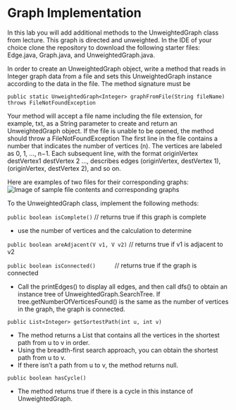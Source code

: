 # Graph Implementation #

In this lab you will add additional methods to the UnweightedGraph class from lecture. This graph is directed and unweighted. In the IDE of your choice clone the repository to download the following starter files: Edge.java, Graph.java, and UnweightedGraph.java.

In order to create an UnweightedGraph object, write a method that reads in Integer graph data from a file and sets this UnweightedGraph instance according to the data in the file. The method signature must be

```public static UnweightedGraph<Integer> graphFromFile(String fileName) throws FileNotFoundException```

Your method will accept a file name including the file extension, for example, txt, as a String parameter to create and return an UnweightedGraph object.
If the file is unable to be opened, the method should throw a FileNotFoundException
The first line in the file contains a number that indicates the number of vertices (n).
The vertices are labeled as 0, 1, …, n−1.
Each subsequent line, with the format originVertex destVertex1 destVertex 2 …, describes edges (originVertex, destVertex 1), (originVertex, destVertex 2), and so on.

Here are examples of two files for their corresponding graphs:
![Image of sample file contents and corresponding graphs](SampleInputFiles.png)

To the UnweightedGraph class, implement the following methods:

  ```public boolean isComplete()``` // returns true if this graph is complete
  * use the number of vertices and the calculation to determine
  
 ```public boolean areAdjacent(V v1, V v2)``` // returns true if v1 is adjacent to v2
 
 ```public boolean isConnected()```           // returns true if the graph is connected
  * Call the printEdges() to display all edges, and then call dfs() to obtain an instance tree of UnweightedGraph.SearchTree. If tree.getNumberOfVerticesFound() is the same as the number of vertices in the graph, the graph is connected.
  
 ```public List<Integer> getSortestPath(int u, int v)```
  * The method returns a List<Integer> that contains all the vertices in the shortest path from u to v in order.
  * Using the breadth-first search approach, you can obtain the shortest path from u to v.
  * If there isn’t a path from u to v, the method returns null.
  
 ```public boolean hasCycle()```
  * The method returns true if there is a cycle in this instance of UnweightedGraph.
